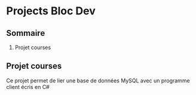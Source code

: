 # Projects Bloc Dev

## Sommaire
1. Projet courses

## Projet courses
Ce projet permet de lier une base de données MySQL avec un programme client écris en C#

